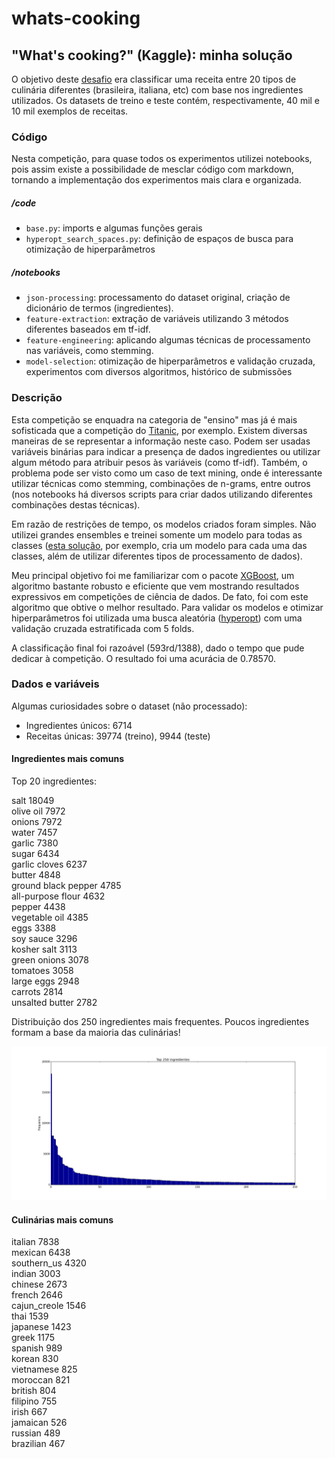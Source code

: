 # whats-cooking

## "What's cooking?" (Kaggle): minha solução

O objetivo deste [desafio](https://www.kaggle.com/) era classificar uma receita entre 20 tipos de culinária diferentes (brasileira, italiana, etc) com base nos ingredientes utilizados. Os datasets de treino e teste contém, respectivamente, 40 mil e 10 mil exemplos de receitas.   

### Código

Nesta competição, para quase todos os experimentos utilizei notebooks, pois assim existe a possibilidade de mesclar código com markdown, tornando a implementação dos experimentos mais clara e organizada.

##### /code
* `base.py`: imports e algumas funções gerais
* `hyperopt_search_spaces.py`: definição de espaços de busca para otimização de hiperparâmetros

##### /notebooks

* `json-processing`: processamento do dataset original, criação de dicionário de termos (ingredientes).
* `feature-extraction`: extração de variáveis utilizando 3 métodos diferentes baseados em tf-idf.
* `feature-engineering`: aplicando algumas técnicas de processamento nas variáveis, como stemming.
* `model-selection`: otimização de hiperparâmetros e validação cruzada, experimentos com diversos algoritmos, histórico de submissões
   
### Descrição

Esta competição se enquadra na categoria de "ensino" mas já é mais sofisticada que a competição do [Titanic](), por exemplo.
Existem diversas maneiras de se representar a informação neste caso. Podem ser usadas variáveis binárias para indicar a presença de dados ingredientes ou utilizar algum método para atribuir pesos às variáveis (como tf-idf). Também, o problema pode ser visto como um caso de text mining, onde é interessante utilizar técnicas como stemming, combinações de n-grams, entre outros (nos notebooks há diversos scripts para criar dados utilizando diferentes combinações destas técnicas). 

Em razão de restrições de tempo, os modelos criados foram simples. Não utilizei grandes ensembles e treinei somente um modelo para todas as classes ([esta solução](), por exemplo, cria um modelo para cada uma das classes, além de utilizar diferentes tipos de processamento de dados).

Meu principal objetivo foi me familiarizar com o pacote [XGBoost](), um algoritmo bastante robusto e eficiente que vem mostrando resultados expressivos em competições de ciência de dados. De fato, foi com este algoritmo que obtive o melhor resultado. Para validar os modelos e otimizar hiperparâmetros foi utilizada uma busca aleatória ([hyperopt]()) com uma validação cruzada estratificada com 5 folds.

A classificação final foi razoável (593rd/1388), dado o tempo que pude dedicar à competição. O resultado foi uma acurácia de 0.78570.

### Dados e variáveis

Algumas curiosidades sobre o dataset (não processado):

* Ingredientes únicos: 6714 
* Receitas únicas: 39774 (treino), 9944 (teste)

#### Ingredientes mais comuns

Top 20 ingredientes:

salt 18049 <br>
olive oil 7972 <br>
onions 7972 <br>
water 7457 <br>
garlic 7380 <br>
sugar 6434 <br>
garlic cloves 6237 <br>
butter 4848 <br>
ground black pepper 4785 <br>
all-purpose flour 4632 <br>
pepper 4438 <br>
vegetable oil 4385 <br>
eggs 3388 <br>
soy sauce 3296 <br>
kosher salt 3113 <br>
green onions 3078 <br>
tomatoes 3058 <br>
large eggs 2948 <br>
carrots 2814 <br>
unsalted butter 2782 

Distribuição dos 250 ingredientes mais frequentes. Poucos ingredientes formam a base da maioria das culinárias!

![](https://github.com/gdmarmerola/whats-cooking/blob/master/figs/ingred-freqs.png)

#### Culinárias mais comuns

italian         7838 <br>
mexican         6438 <br>
southern_us     4320 <br>
indian          3003 <br>
chinese         2673 <br>
french          2646 <br>
cajun_creole    1546 <br>
thai            1539 <br>
japanese        1423 <br>
greek           1175 <br>
spanish          989 <br>
korean           830 <br>
vietnamese       825 <br>
moroccan         821 <br>
british          804 <br>
filipino         755 <br>
irish            667 <br> 
jamaican         526 <br>
russian          489 <br>
brazilian        467 <br>

